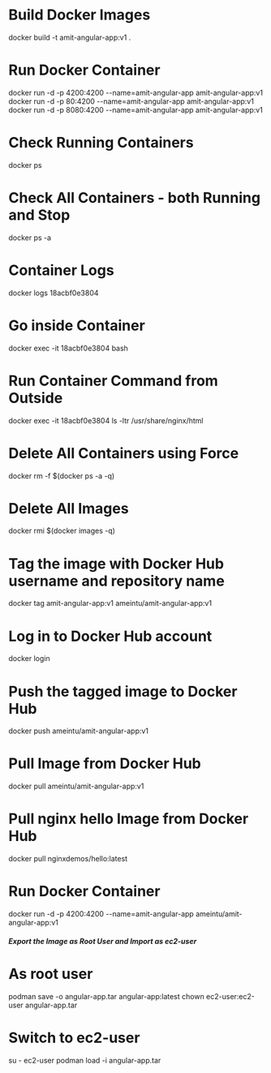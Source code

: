 # Build Docker Images
docker build -t amit-angular-app:v1 .

# Run Docker Container
docker run -d -p 4200:4200 --name=amit-angular-app amit-angular-app:v1
docker run -d -p 80:4200 --name=amit-angular-app amit-angular-app:v1
docker run -d -p 8080:4200 --name=amit-angular-app amit-angular-app:v1

# Check Running Containers
docker ps

# Check All Containers - both Running and Stop
docker ps -a

# Container Logs
docker logs 18acbf0e3804

# Go inside Container
docker exec -it 18acbf0e3804 bash

# Run Container Command from Outside
docker exec -it  18acbf0e3804 ls -ltr /usr/share/nginx/html

# Delete All Containers using Force
docker rm -f $(docker ps -a -q)

# Delete All Images
docker rmi $(docker images -q)

# Tag the image with Docker Hub username and repository name
docker tag amit-angular-app:v1 ameintu/amit-angular-app:v1

# Log in to Docker Hub account 
docker login

# Push the tagged image to Docker Hub
docker push ameintu/amit-angular-app:v1

# Pull Image from Docker Hub
docker pull ameintu/amit-angular-app:v1

# Pull nginx hello Image from Docker Hub
docker pull nginxdemos/hello:latest

# Run Docker Container 
docker run -d -p 4200:4200 --name=amit-angular-app ameintu/amit-angular-app:v1

##### Export the Image as Root User and Import as ec2-user
# As root user
podman save -o angular-app.tar angular-app:latest
chown ec2-user:ec2-user angular-app.tar
# Switch to ec2-user
su - ec2-user
podman load -i angular-app.tar
